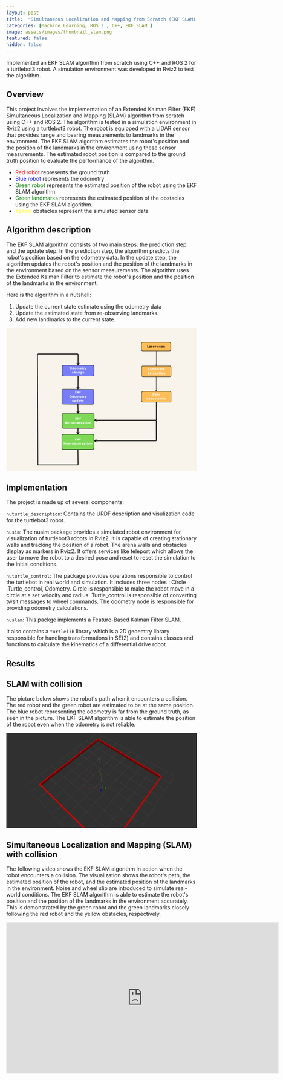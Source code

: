 ```yaml
---
layout: post
title:  "Simultaneous Localization and Mapping from Scratch (EKF SLAM) "
categories: [Machine Learning, ROS 2 , C++, EKF SLAM ]
image: assets/images/thumbnail_slam.png
featured: false
hidden: false
---
```

<style>
  a {
    color: blue; /* Set the color of links to purple */
  }
  .red-robot {
    background-color: red;
}

.blue-robot {
    background-color: blue;
}

.green-robot {
    background-color: green;
}

.landmark {
    background-color: green;
}

.obstacle {
    background-color: yellow;
}
</style>

Implemented an EKF SLAM algorithm from scratch using C++ and ROS 2 for a turtlebot3 robot. A simulation environment was developed in Rviz2 to test the algorithm.

## Overview
This project involves the implementation of an Extended Kalman Filter (EKF) Simultaneous Localization and Mapping (SLAM) algorithm from scratch using C++ and ROS 2. The algorithm is tested in a simulation environment in Rviz2 using a turtlebot3 robot. The robot is equipped with a LIDAR sensor that provides range and bearing measurements to landmarks in the environment. The EKF SLAM algorithm estimates the robot's position and the position of the landmarks in the environment using these sensor measurements. The estimated robot position is compared to the ground truth position to evaluate the performance of the algorithm.

* <span style="color: red;">Red robot</span> represents the ground truth 
* <span style="color: blue;">Blue robot</span> represents the odometry 
* <span style="color: green;">Green robot</span> represents the estimated position of the robot using the EKF SLAM algorithm.
* <span style="color: green;">Green landmarks</span> represents the estimated position of the obstacles using the EKF SLAM algorithm.
* <span style="color:  yellow;">Yellow</span> obstacles represent the simulated sensor data

## Algorithm description
The EKF SLAM algorithm consists of two main steps: the prediction step and the update step. In the prediction step, the algorithm predicts the robot's position based on the odometry data. In the update step, the algorithm updates the robot's position and the position of the landmarks in the environment based on the sensor measurements. The algorithm uses the Extended Kalman Filter to estimate the robot's position and the position of the landmarks in the environment.

Here is the algorithm in a nutshell:
1. Update the current state estimate using the odometry data
2. Update the estimated state from re-observing landmarks.
3. Add new landmarks to the current state.

![slam](/assets/images/graph.png)

## Implementation

The project is made up of several components:

`nuturtle_description`: Contains the URDF description and visulization code for the turtlebot3 robot.

`nusim`: The nusim package provides a simulated robot environment for visualization of turtlebot3 robots in Rviz2. It is capable of creating stationary walls and tracking the position of a robot. The arena walls and obstacles display as markers in Rviz2. It offers services like teleport which allows the user to move the robot to a desired pose and reset to reset the simulation to the initial conditions.

`nuturtle_control`: The package provides operations responsible to control the turtlebot in real world and simulation. It includes three nodes : Circle ,Turtle_control, Odometry. Circle is responsible to make the robot move in a circle at a set velocity and radius. Turtle_control is responsible of converting twsit messages to wheel commands. The odometry node is responsible for providing odometry calculations.

`nuslam`: This packge implements a Feature-Based Kalman Filter SLAM.

It also contains a `turtlelib` library which is a 2D geoemtry library responsible for handling transformations in SE(2) and contains classes and functions to calculate the kinematics of a differential drive robot.

## Results

## SLAM with collision
The picture below shows the robot's path when it encounters a collision. The red robot and the green robot are estimated to be at the same position. The blue robot representing the odometry is far from the ground truth, as seen in the picture. The EKF SLAM algorithm is able to estimate the position of the robot even when the odometry is not reliable.

![slam](/assets/images/slam_collision.png)

## Simultaneous Localization and Mapping (SLAM) with collision
The following video shows the EKF SLAM algorithm in action when the robot encounters a collision. The visualization shows the robot's path, the estimated position of the robot, and the estimated position of the landmarks in the environment. Noise and wheel slip are introduced to simulate real-world conditions. The EKF SLAM algorithm is able to estimate the robot's position and the position of the landmarks in the environment accurately.
This is demonstrated by the green robot and the green landmarks closely following the red robot and the yellow obstacles, respectively.

<div align="center"><iframe width="720" height="400" src="https://www.youtube.com/embed/M7z6BmtaPaM " title="YouTube video player" frameborder="0" allow="accelerometer; autoplay; clipboard-write; encrypted-media; gyroscope; picture-in-picture" allowfullscreen></iframe></div>


